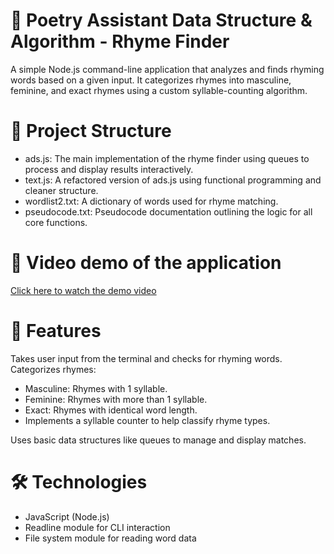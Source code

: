 # 🧠 Poetry Assistant Data Structure & Algorithm - Rhyme Finder
A simple Node.js command-line application that analyzes and finds rhyming words based on a given input. It categorizes rhymes into masculine, feminine, and exact rhymes using a custom syllable-counting algorithm.

# 📂 Project Structure
* ads.js: The main implementation of the rhyme finder using queues to process and display results interactively.
* text.js: A refactored version of ads.js using functional programming and cleaner structure.
* wordlist2.txt: A dictionary of words used for rhyme matching.
* pseudocode.txt: Pseudocode documentation outlining the logic for all core functions.

# 📼 Video demo of the application 
[Click here to watch the demo video](https://www.youtube.com/watch?v=QcO1LgaBglI)

# 🚀 Features
Takes user input from the terminal and checks for rhyming words.
Categorizes rhymes:
* Masculine: Rhymes with 1 syllable.
* Feminine: Rhymes with more than 1 syllable.
* Exact: Rhymes with identical word length.
* Implements a syllable counter to help classify rhyme types.

Uses basic data structures like queues to manage and display matches.

# 🛠️ Technologies
* JavaScript (Node.js)
* Readline module for CLI interaction
* File system module for reading word data
